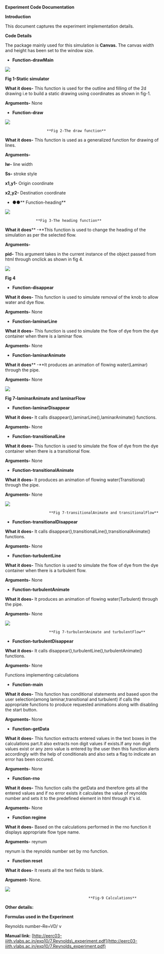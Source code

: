 **Experiment Code Documentation**

**Introduction**

This document captures the experiment implementation details.

**Code Details**

The package mainly used for this simulation is **Canvas.** The canvas width and height has been set to the window size.

- **Function-drawMain**

 ![](images/drawMain.JPG)

 **Fig 1-Static simulator**

**What it does-** This function is used for the outline and filling of the 2d drawing i.e to build a static drawing using coordinates as shown in fig-1.

**Arguments-** None





- **Function-draw**

 ![](images/draw.JPG)

                       **Fig 2-The draw function**

**What it does-** This function is used as a generalized function for drawing of lines.

**Arguments-**

**lw-** line width

**Ss-** stroke style

**x1,y1-** Origin coordinate

**x2,y2-** Destination coordinate

- **●●**** Function-heading**

 ![](images/heading.JPG)

                  **Fig 3-The heading function**

**What it does**** -**This function is used to change the heading of the simulation as per the selected flow.

**Arguments-**

**pid-** This argument takes in the current instance of the object passed from html through onclick as shown in fig 4.

 ![](images/onclick.JPG)

**Fig 4**



- **Function-disappear**

**What it does-** This function is used to simulate removal of the knob to allow water and dye flow.

**Arguments-** None

- **Function-laminarLine**

**What it does-** This function is used to simulate the flow of dye from the dye container when there is a laminar flow.

**Arguments-** None

- **Function-laminarAnimate**

**What it does**** -**It produces an animation of flowing water(Laminar) through the pipe.

**Arguments-** None

 ![](images/laminaranimate.JPG)

**Fig 7-laminarAnimate and laminarFlow**

- **Function-laminarDisappear**

**What it does-** It calls disappear(),laminarLine(),laminarAnimate() functions.

**Arguments-** None

- **Function-transitionalLine**

**What it does-** This function is used to simulate the flow of dye from the dye container when there is a transitional flow.

**Arguments-** None

- **Function-transitionalAnimate**

**What it does-** It produces an animation of flowing water(Transitional) through the pipe.

**Arguments-** None

  ![](images/transitional.JPG)

                        **Fig 7-transitionalAnimate and transitionalFlow**



- **Function-transitionalDisappear**

**What it does-** It calls disappear(),transitionalLine(),transitionalAnimate() functions.

**Arguments-** None

- **Function-turbulentLine**

**What it does-** This function is used to simulate the flow of dye from the dye container when there is a turbulent flow.

**Arguments-** None

- **Function-turbulentAnimate**

**What it does-** It produces an animation of flowing water(Turbulent) through the pipe.

**Arguments-** None

![](images/turbulentanimate.JPG)

                        **Fig 7-turbulentAnimate and turbulentFlow**

- **Function-turbulentDisappear**

**What it does-** It calls disappear(),turbulentLine(),turbulentAnimate() functions.

**Arguments-** None

Functions implementing calculations

- **Function-main**

**What it does-** This function has conditional statements and based upon the user selection(among laminar,transitional and turbulent) if calls the appropriate functions to produce requested animations along with disabling the start button.

**Arguments-** None

- **Function-getData**

**What it does-** This function extracts entered values in the text boxes in the calculations part.It also extracts non digit values if exists.If any non digit values exist or any zero value is entered by the user then this function alerts accordingly with the help of conditionals and also sets a flag to indicate an error has been occured.

**Arguments-** None

- **Function-rno**

**What it does-** This function calls the getData and therefore gets all the entered values and if no error exists it calculates the value of reynolds number and sets it to the predefined element in html through it&#39;s id.

**Arguments-** None

- **Function regime**

**What it does-** Based on the calculations performed in the rno function it displays  appropriate flow type name.

**Arguments-** reynum

reynum is the reynolds number set by rno function.

- **Function reset**

**What it does-** It resets all the text fields to blank.

**Argument-** None.

 ![](images/performcalculations.JPG)

                                          **Fig-9 Calculations**



**Other details:**

**Formulas used in the Experiment**

Reynolds number–Re=VD/ ν

**Manual link:** [http://eerc03-iiith.vlabs.ac.in/exp10/7.Reynolds\_experiment.pdf](http://eerc03-iiith.vlabs.ac.in/exp10/7.Reynolds_experiment.pdf)
